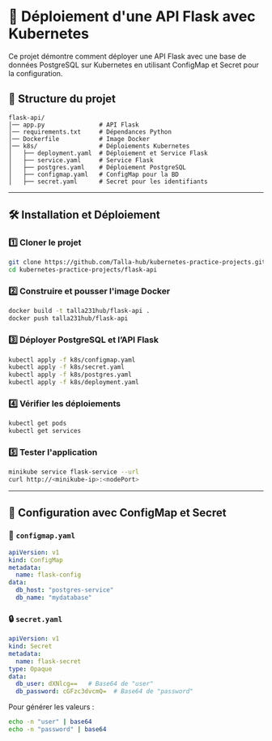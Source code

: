 # 🚀 Déploiement d'une API Flask avec Kubernetes

Ce projet démontre comment déployer une API Flask avec une base de données PostgreSQL sur Kubernetes en utilisant ConfigMap et Secret pour la configuration.

## 📁 Structure du projet

```
flask-api/
│── app.py               # API Flask
│── requirements.txt     # Dépendances Python
│── Dockerfile           # Image Docker
│── k8s/                 # Déploiements Kubernetes
│   ├── deployment.yaml  # Déploiement et Service Flask
│   ├── service.yaml     # Service Flask
│   ├── postgres.yaml    # Déploiement PostgreSQL
│   ├── configmap.yaml   # ConfigMap pour la BD
│   ├── secret.yaml      # Secret pour les identifiants
```

---

## 🛠️ Installation et Déploiement

### 1️⃣ Cloner le projet
```bash
git clone https://github.com/Talla-hub/kubernetes-practice-projects.git
cd kubernetes-practice-projects/flask-api
```

### 2️⃣ Construire et pousser l'image Docker
```bash
docker build -t talla231hub/flask-api .
docker push talla231hub/flask-api
```

### 3️⃣ Déployer PostgreSQL et l’API Flask
```bash
kubectl apply -f k8s/configmap.yaml
kubectl apply -f k8s/secret.yaml
kubectl apply -f k8s/postgres.yaml
kubectl apply -f k8s/deployment.yaml
```

### 4️⃣ Vérifier les déploiements
```bash
kubectl get pods
kubectl get services
```

### 5️⃣ Tester l'application
```bash
minikube service flask-service --url
curl http://<minikube-ip>:<nodePort>
```

---

## 🔧 Configuration avec ConfigMap et Secret

### 📌 `configmap.yaml`
```yaml
apiVersion: v1
kind: ConfigMap
metadata:
  name: flask-config
data:
  db_host: "postgres-service"
  db_name: "mydatabase"
```

### 🔒 `secret.yaml`
```yaml
apiVersion: v1
kind: Secret
metadata:
  name: flask-secret
type: Opaque
data:
  db_user: dXNlcg==   # Base64 de "user"
  db_password: cGFzc3dvcmQ=  # Base64 de "password"
```

Pour générer les valeurs :
```bash
echo -n "user" | base64
echo -n "password" | base64
```


